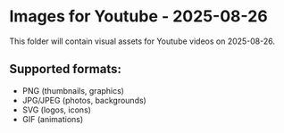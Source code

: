 # Images for Youtube - 2025-08-26

This folder will contain visual assets for Youtube videos on 2025-08-26.

## Supported formats:
- PNG (thumbnails, graphics)
- JPG/JPEG (photos, backgrounds)
- SVG (logos, icons)
- GIF (animations)
